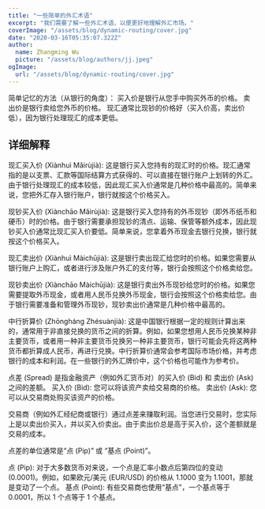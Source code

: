 ```yaml
---
title: "一些简单的外汇术语"
excerpt: "我们需要了解一些外汇术语，以便更好地理解外汇市场。"
coverImage: "/assets/blog/dynamic-routing/cover.jpg"
date: "2020-03-16T05:35:07.322Z"
author:
  name: Zhangming Wu
  picture: "/assets/blog/authors/jj.jpeg"
ogImage:
  url: "/assets/blog/dynamic-routing/cover.jpg"
---
```


简单记忆的方法（从银行的角度）：
买入价是银行从您手中购买外币的价格。
卖出价是银行卖给您外币的价格。
现汇通常比现钞的价格好（买入价高，卖出价低），因为银行处理现汇的成本更低。

## 详细解释

现汇买入价 (Xiànhuì Mǎirùjià): 这是银行买入您持有的现汇时的价格。现汇通常指的是以支票、汇款等国际结算方式获得的、可以直接在银行账户上划转的外汇。由于银行处理现汇的成本较低，因此现汇买入价通常是几种价格中最高的。简单来说，您把外汇存入银行账户，银行就按这个价格买入。

现钞买入价 (Xiànchāo Mǎirùjià): 这是银行买入您持有的外币现钞（即外币纸币和硬币）时的价格。由于银行需要承担现钞的清点、运输、保管等额外成本，因此现钞买入价通常比现汇买入价要低。简单来说，您拿着外币现金去银行兑换，银行就按这个价格买入。

现汇卖出价 (Xiànhuì Màichūjià): 这是银行卖出现汇给您时的价格。如果您需要从银行账户上购汇，或者进行涉及账户外汇的支付等，银行会按照这个价格卖给您。

现钞卖出价 (Xiànchāo Màichūjià): 这是银行卖出外币现钞给您时的价格。如果您需要提取外币现金，或者用人民币兑换外币现金，银行会按照这个价格卖给您。由于银行需要准备和管理外币现钞，现钞卖出价通常是几种价格中最高的。

中行折算价 (Zhōngháng Zhésuànjià): 这是中国银行根据一定的规则计算出来的，通常用于非直接兑换的货币之间的折算。例如，如果您想用人民币兑换某种非主要货币，或者用一种非主要货币兑换另一种非主要货币，银行可能会先将这两种货币都折算成人民币，再进行兑换。中行折算价通常会参考国际市场价格，并考虑银行的成本和利润。在一些银行的外汇牌价中，这个价格也可能作为参考价。

点差 (Spread) 是指金融资产（例如外汇货币对）的买入价 (Bid) 和 卖出价 (Ask) 之间的差额。
买入价 (Bid): 您可以将该资产卖给交易商的价格。
卖出价 (Ask): 您可以从交易商处购买该资产的价格。

交易商（例如外汇经纪商或银行）通过点差来赚取利润。当您进行交易时，您实际上是以卖出价买入，并以买入价卖出。由于卖出价总是高于买入价，这个差额就是交易的成本。

点差的单位通常是“点 (Pip)” 或 “基点 (Point)”。

点 (Pip): 对于大多数货币对来说，一个点是汇率小数点后第四位的变动 (0.0001)。例如，如果欧元/美元 (EUR/USD) 的价格从 1.1000 变为 1.1001，那就是变动了一个点。
基点 (Point): 有些交易商也使用“基点”，一个基点等于 0.0001，所以 1 个点等于 1 个基点。